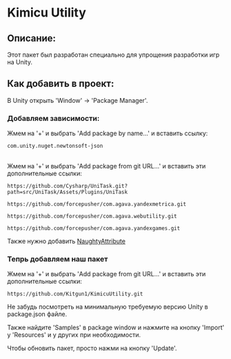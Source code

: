 # Kimicu Utility
## Описание:
Этот пакет был разработан специально для упрощения разработки игр на Unity.
## Как добавить в проект:
В Unity открыть 'Window' -> 'Package Manager'.
### Добавляем зависимости:
Жмем на '+' и выбрать 'Add package by name...' и вставить ссылку: 
```
com.unity.nuget.newtonsoft-json
```
<br> Жмем на '+' и выбрать 'Add package from git URL...' и вставить эти дополнительные ссылки: 
```
https://github.com/Cysharp/UniTask.git?path=src/UniTask/Assets/Plugins/UniTask
```
```
https://github.com/forcepusher/com.agava.yandexmetrica.git
```
```
https://github.com/forcepusher/com.agava.webutility.git
```
```
https://github.com/forcepusher/com.agava.yandexgames.git
```
Также нужно добавить [NaughtyAttribute](https://github.com/dbrizov/NaughtyAttributes)
### Тепрь добавляем наш пакет
Жмем на '+' и выбрать 'Add package from git URL...' и вставить эти дополнительные ссылки: 
```
https://github.com/Kitgun1/KimicuUtility.git
```
Не забудь посмотреть на минимальную требуемую версию Unity в package.json файле.

Также найдите 'Samples' в package window и нажмите на кнопку 'Import' у 'Resources' и у других при необходимости.

Чтобы обновить пакет, просто нажми на кнопку 'Update'.

